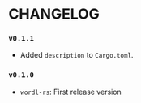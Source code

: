 # CHANGELOG

### `v0.1.1`
- Added `description` to `Cargo.toml`.

### `v0.1.0`
- `wordl-rs`: First release version
